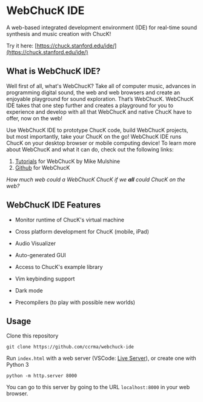 # WebChucK IDE

A web-based integrated development environment (IDE) for real-time sound synthesis and music creation with ChucK!

Try it here: [https://chuck.stanford.edu/ide/](https://chuck.stanford.edu/ide/)

## What is WebChucK IDE?

Well first of all, what's WebChucK? Take all of computer music, advances in programming digital sound, the web and web browsers and create an enjoyable playground for sound exploration. That’s WebChucK. WebChucK IDE takes that one step further and creates a playground for you to experience and develop with all that WebChucK and native ChucK have to offer, now on the web!

Use WebChucK IDE to prototype ChucK code, build WebChucK projects, but most importantly, take your ChucK on the go! WebChucK IDE runs ChucK on your desktop browser or mobile computing device! To learn more about WebChucK and what it can do, check out the following links: 

1. [Tutorials](https://chuck.stanford.edu/webchuck/tutorial) for WebChucK by Mike Mulshine
2. [Github](https://github.com/ccrma/webchuck) for WebChucK

_How much web could a WebChucK ChucK if we **all** could ChucK on the web?_

## WebChucK IDE Features

- Monitor runtime of ChucK's virtual machine

- Cross platform development for ChucK (mobile, iPad)

- Audio Visualizer

- Auto-generated GUI

- Access to ChucK's example library

- Vim keybinding support

- Dark mode

- Precompilers (to play with possible new worlds)

## Usage

Clone this repository 

```
git clone https://github.com/ccrma/webchuck-ide
```

Run `index.html` with a web server (VSCode: [Live Server](https://marketplace.visualstudio.com/items?itemName=ritwickdey.LiveServer)), or create one with Python 3

```
python -m http.server 8000
```

You can go to this server by going to the URL `localhost:8000` in your web browser.

